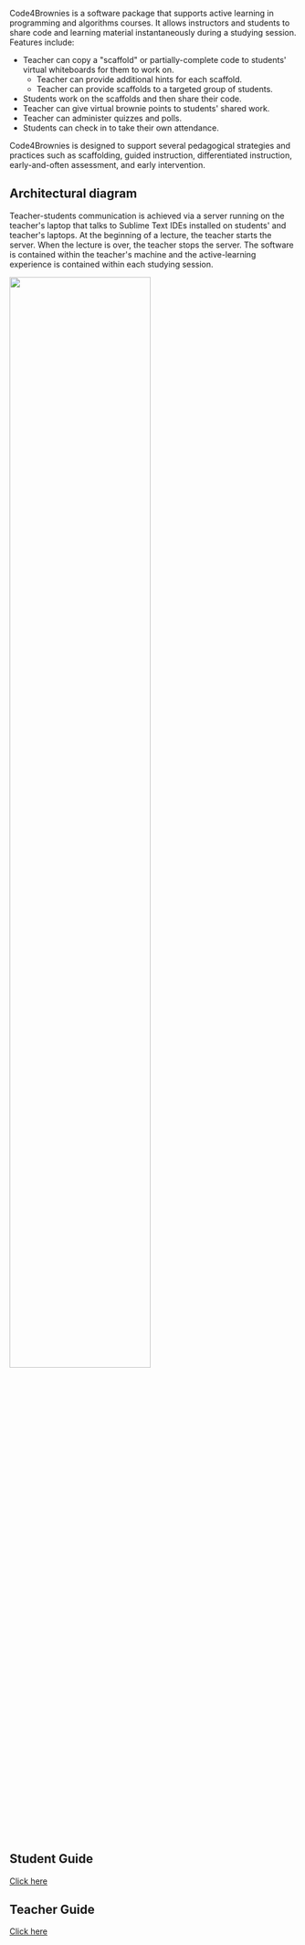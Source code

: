 Code4Brownies is a software package that supports active learning in programming and algorithms courses.  It allows instructors and students to share code and learning material instantaneously during a studying session.  Features include:

- Teacher can copy a "scaffold" or partially-complete code to students' virtual whiteboards for them to work on.
  - Teacher can provide additional hints for each scaffold.
  - Teacher can provide scaffolds to a targeted group of students.
- Students work on the scaffolds and then share their code.
- Teacher can give virtual brownie points to students' shared work.
- Teacher can administer quizzes and polls.
- Students can check in to take their own attendance.

Code4Brownies is designed to support several pedagogical strategies and practices such as scaffolding, guided instruction, differentiated instruction, early-and-often assessment, and early intervention.

## Architectural diagram

Teacher-students communication is achieved via a server running on the teacher's laptop that talks to Sublime Text IDEs installed on students' and teacher's laptops.  At the beginning of a lecture, the teacher starts the server.  When the lecture is over, the teacher stops the server.  The software is contained within the teacher's machine and the active-learning experience is contained within each studying session.

<img src="diagram.png" width=70% align="middle">

## Student Guide

[Click here](STUDENT.md)

## Teacher Guide

[Click here](TEACHER.md)





